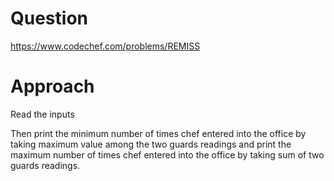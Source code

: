 # Question
https://www.codechef.com/problems/REMISS

# Approach
Read the inputs

Then print the minimum number of times chef entered into the office by taking maximum value among the two guards readings and print the maximum number of times chef entered into the office by taking sum of two guards readings.  

